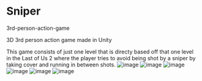 # Sniper

3rd-person-action-game

3D 3rd person action game made in Unity

This game consists of just one level that is directy based off that one level in the Last of Us 2 where the player tries to avoid being shot by a sniper by taking cover and running in between shots.
![image](https://user-images.githubusercontent.com/70967067/207955719-fab89096-4fc2-488d-aeda-ff37cc182415.png)
![image](https://user-images.githubusercontent.com/70967067/207955761-9ef7ad43-de70-4f7c-b549-eecab097da3b.png)
![image](https://user-images.githubusercontent.com/70967067/207955774-fd5d7e80-4cd3-4418-827f-b366b50f843a.png)
![image](https://user-images.githubusercontent.com/70967067/207955814-cc35939d-55a5-4b7c-a448-3ef64cd2187e.png)
![image](https://user-images.githubusercontent.com/70967067/207955845-c8784d9f-8981-423b-b196-874abdcfb441.png)
![image](https://user-images.githubusercontent.com/70967067/207955948-d179d2c2-0ad3-473d-aec2-0cf653c3c833.png)
